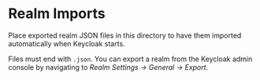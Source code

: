 # Realm Imports

Place exported realm JSON files in this directory to have them imported automatically when Keycloak starts.

Files must end with `.json`. You can export a realm from the Keycloak admin console by navigating to *Realm Settings → General → Export*.
